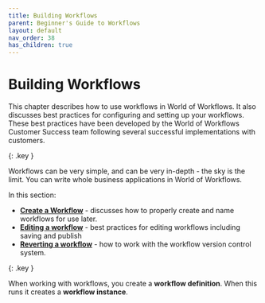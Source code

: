 ```yaml
---
title: Building Workflows
parent: Beginner's Guide to Workflows
layout: default
nav_order: 38
has_children: true
---
```



# Building Workflows

This chapter describes how to use workflows in World of Workflows. It also discusses best practices for configuring and setting up your workflows. These best practices have been developed by the World of Workflows Customer Success team following several successful implementations with customers.


{: .key }

Workflows can be very simple, and can be very in-depth - the sky is the limit. 
You can write whole business applications in World of Workflows.

In this section:

- **[Create a Workflow](./01_create_a_workflow.html)** - discusses how to properly create and name workflows for use later.
- **[Editing a workflow](./02_editing_a_workflow.html)** - best practices for editing workflows including saving and publish 
- **[Reverting a workflow](./03_reverting_a_workflow.html)** - how to work with the workflow version control system.
  
{: .key }

When working with workflows, you create a **workflow definition**. When this runs it creates a **workflow instance**.